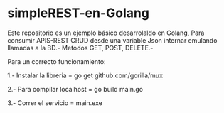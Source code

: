 # simpleREST-en-Golang

Este repositorio es un ejemplo básico desarrolaldo en Golang,
Para consumir APIS-REST CRUD desde una variable Json internar emulando llamadas a la BD.-
Metodos GET, POST, DELETE.-

Para un correcto funcionamiento:

1.- Instalar la libreria = go get github.com/gorilla/mux

2.- Para compilar localhost = go build main.go

3.- Correr el servicio = main.exe

